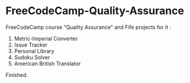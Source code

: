 # FreeCodeCamp-Quality-Assurance
FreeCodeCamp course "Quality Assurance" and Fife projects for it :

1. Metric-Imperial Converter
2. Issue Tracker
3. Personal Library
4. Sudoku Solver
5. American British Translator

Finished.
